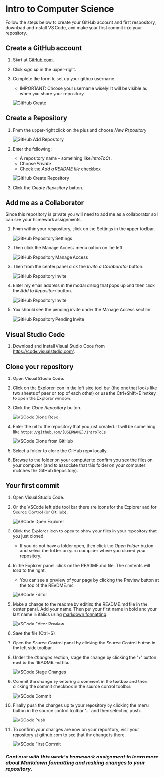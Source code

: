 # Intro to Computer Science

Follow the steps below to create your GitHub account and first respository, download and install VS Code, and make your first commit into your repository.

## Create a GitHub account

1. Start at [GitHub.com](https://github.com/).
1. Click *sign up* in the upper-right.
1. Complete the form to set up your github username.
    * IMPORTANT: Choose your username wisely!  It will be visible as when you share your repository.

    ![GitHub Create](/images/github-create.png)



## Create a Repository

1. From the upper-right click on the plus and choose *New Repository*

    ![GitHub Add Repository](/images/github-new-repository.png)

1. Enter the following:
    * A repository name - something like *IntroToCs*.
    * Choose *Private*
    * Check the *Add a README file* checkbox

    ![GitHub Create Repository](/images/github-create-repository.png)

1. Click the *Create Repository* button.



## Add me as a Collaborator
Since this repository is private you will need to add me as a collaborator so I can see your homework assignments.
1. From within your respository, click on the Settings in the upper toolbar.

    ![GitHub Repository Settings](/images/github-settings.png)

1. Then click the Manage Access menu option on the left.

    ![GitHub Repository Manage Access](/images/github-manage-access.png)

1. Then from the center panel click the *Invite a Collaborator* button.

     ![GitHub Repository Invite](/images/github-invite-collaborator.png)

1. Enter my email address in the modal dialog that pops up and then click the *Add to Repository* button.

    ![GitHub Repository Invite](/images/github-send-invite.png)

1. You should see the pending invite under the Manage Access section.

    ![GitHub Repository Pending Invite](/images/github-pending-invite.png)


## Visual Studio Code

1. Download and Install Visual Studio Code from https://code.visualstudio.com/.


## Clone your repository
1. Open Visual Studio Code.
1. Click on the Explorer icon in the left side tool bar (the one that looks like two sheets of paer on top of each other) or use the Ctrl+Shift+E hotkey to open the Explorer window.
1. Click the *Clone Repository* button.

    ![VSCode Clone Repo](/images/vscode-clone-repo.png)

1. Enter the url to the repository that you just created.  It will be something like `https://github.com/[USERNAME]/IntroToCs`

    ![VSCode Clone from GitHub](/images/vscode-clone-from-github.png)

1. Select a folder to clone the GitHub repo locally.
1. Browse to the folder on your computer to confirm you see the files on your computer (and to associate that this folder on your computer matches the GitHub Repository).



## Your first commit

1. Open Visual Studio Code.
1. On the VSCode left side tool bar there are icons for the Explorer and for Source Control (or GitHub).

    ![VSCode Open Explorer](/images/vscode-toolbar.png)

1. Click the Explorer icon to open to show your files in your repository that you just cloned.
    * If you do not have a folder open, then click the *Open Folder* button and select the folder on yoru computer where you cloned your repository.
1. In the Explorer panel, click on the README.md file.  The contents will load to the right.  
    * You can see a preview of your page by clicking the Preview button at the top of the README.md.

    ![VSCode Editor](/images/vscode-editor.png)

1. Make a change to the readme by editing the README.md file in the center panel.  Add your name.  Then put your first name in bold and your last name in italics using [markdown formatting](https://guides.github.com/features/mastering-markdown/).

   ![VSCode Editor Preview](/images/vscode-editor-preview.png)

1. Save the file (Ctrl+S).
1. Open the Source Control panel by clicking the Source Control button in the left side toolbar.
1. Under the *Changes* section, stage the change by clicking the '+' button next to the README.md file.

   ![VSCode Stage Changes](/images/vscode-stage-changes.png)

1. Commit the change by entering a comment in the textbox and then clicking the commit checkbox in the source control toolbar.

   ![VSCode Commit](/images/vscode-commit.png)


1. Finally push the changes up to your repository by clicking the menu button in the source control toolbar '...' and then selecting push. 

   ![VSCode Push](/images/vscode-push.png)


1. To confirm your changes are now on your repository, visit your repository at github.com to see that the change is there.

   ![VSCode First Commit](/images/vscode-my-first-commit.png)


### *Continue with this week's homework assignment to learn more about Markdown formatting and making changes to your repository.*


